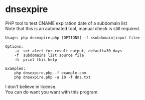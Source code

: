 # dnsexpire
PHP tool to test CNAME expiration date of a subdomain list  
Note that this is an automated tool, manual check is still required.  

```
Usage: php dnsexpire.php [OPTIONS] -f <subdomain|input file>

Options:
	-a	set alert for result output, default=30 days
	-f	subdomains list source file
	-h	print this help

Examples:
	php dnsexpire.php -f example.com
	php dnsexpire.php -a 10 -f dns.txt
```

I don't believe in license.  
You can do want you want with this program.  


